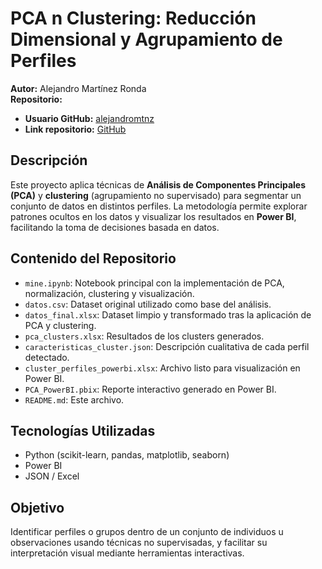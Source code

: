 # PCA n Clustering: Reducción Dimensional y Agrupamiento de Perfiles

**Autor:** Alejandro Martínez Ronda  
**Repositorio:**  
- **Usuario GitHub:** [alejandromtnz](https://github.com/alejandromtnz)  
- **Link repositorio:** [GitHub](https://github.com/alejandromtnz/PCA-n-Clustering)

## Descripción

Este proyecto aplica técnicas de **Análisis de Componentes Principales (PCA)** y **clustering** (agrupamiento no supervisado) para segmentar un conjunto de datos en distintos perfiles. La metodología permite explorar patrones ocultos en los datos y visualizar los resultados en **Power BI**, facilitando la toma de decisiones basada en datos.

## Contenido del Repositorio

- `mine.ipynb`: Notebook principal con la implementación de PCA, normalización, clustering y visualización.
- `datos.csv`: Dataset original utilizado como base del análisis.
- `datos_final.xlsx`: Dataset limpio y transformado tras la aplicación de PCA y clustering.
- `pca_clusters.xlsx`: Resultados de los clusters generados.
- `caracteristicas_cluster.json`: Descripción cualitativa de cada perfil detectado.
- `cluster_perfiles_powerbi.xlsx`: Archivo listo para visualización en Power BI.
- `PCA_PowerBI.pbix`: Reporte interactivo generado en Power BI.
- `README.md`: Este archivo.

## Tecnologías Utilizadas

- Python (scikit-learn, pandas, matplotlib, seaborn)
- Power BI
- JSON / Excel

## Objetivo

Identificar perfiles o grupos dentro de un conjunto de individuos u observaciones usando técnicas no supervisadas, y facilitar su interpretación visual mediante herramientas interactivas.

